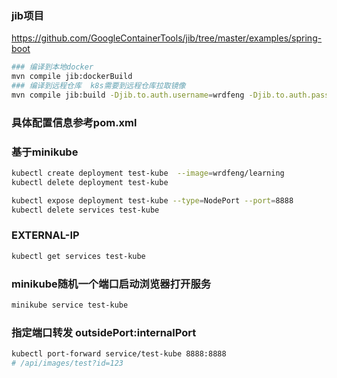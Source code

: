 ###  jib项目
https://github.com/GoogleContainerTools/jib/tree/master/examples/spring-boot
```bash
### 编译到本地docker
mvn compile jib:dockerBuild
### 编译到远程仓库  k8s需要到远程仓库拉取镜像
mvn compile jib:build -Djib.to.auth.username=wrdfeng -Djib.to.auth.password=**********
```
### 具体配置信息参考pom.xml
### 基于minikube  

```bash
kubectl create deployment test-kube  --image=wrdfeng/learning
kubectl delete deployment test-kube

kubectl expose deployment test-kube --type=NodePort --port=8888
kubectl delete services test-kube
```

### EXTERNAL-IP
```bash
kubectl get services test-kube
```

### minikube随机一个端口启动浏览器打开服务

```bash
minikube service test-kube
```

### 指定端口转发 outsidePort:internalPort

```bash
kubectl port-forward service/test-kube 8888:8888
# /api/images/test?id=123
```



